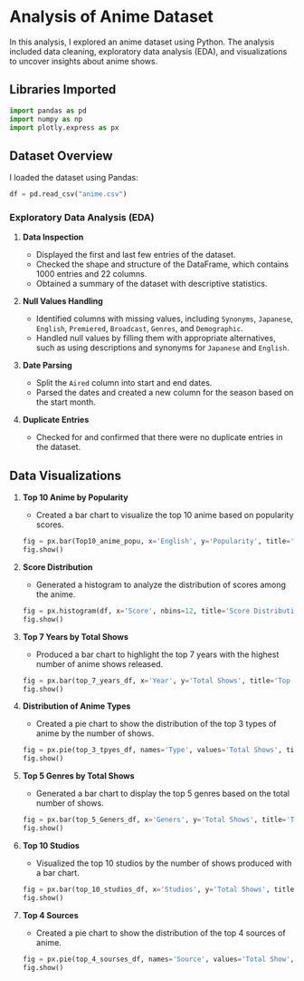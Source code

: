 # Analysis of Anime Dataset

In this analysis, I explored an anime dataset using Python.
The analysis included data cleaning, exploratory data analysis (EDA), and visualizations to uncover insights about anime shows.

## Libraries Imported
```python
import pandas as pd
import numpy as np
import plotly.express as px
```

## Dataset Overview
I loaded the dataset using Pandas:
```python
df = pd.read_csv("anime.csv")
```

### Exploratory Data Analysis (EDA)

1. **Data Inspection**
   - Displayed the first and last few entries of the dataset.
   - Checked the shape and structure of the DataFrame, which contains 1000 entries and 22 columns.
   - Obtained a summary of the dataset with descriptive statistics.

2. **Null Values Handling**
   - Identified columns with missing values, including `Synonyms`, `Japanese`, `English`, `Premiered`, `Broadcast`, `Genres`, and `Demographic`.
   - Handled null values by filling them with appropriate alternatives, such as using descriptions and synonyms for `Japanese` and `English`.

3. **Date Parsing**
   - Split the `Aired` column into start and end dates.
   - Parsed the dates and created a new column for the season based on the start month.

4. **Duplicate Entries**
   - Checked for and confirmed that there were no duplicate entries in the dataset.

## Data Visualizations

1. **Top 10 Anime by Popularity**
   - Created a bar chart to visualize the top 10 anime based on popularity scores.
   ```python
   fig = px.bar(Top10_anime_popu, x='English', y='Popularity', title='Top 10 Anime by Popularity')
   fig.show()
   ```

2. **Score Distribution**
   - Generated a histogram to analyze the distribution of scores among the anime.
   ```python
   fig = px.histogram(df, x='Score', nbins=12, title='Score Distribution')
   fig.show()
   ```

3. **Top 7 Years by Total Shows**
   - Produced a bar chart to highlight the top 7 years with the highest number of anime shows released.
   ```python
   fig = px.bar(top_7_years_df, x='Year', y='Total Shows', title='Top 7 Years by Total Shows')
   fig.show()
   ```

4. **Distribution of Anime Types**
   - Created a pie chart to show the distribution of the top 3 types of anime by the number of shows.
   ```python
   fig = px.pie(top_3_tpyes_df, names='Type', values='Total Shows', title='Distribution of the top 3 Types by num of Shows')
   fig.show()
   ```

5. **Top 5 Genres by Total Shows**
   - Generated a bar chart to display the top 5 genres based on the total number of shows.
   ```python
   fig = px.bar(top_5_Geners_df, x='Geners', y='Total Shows', title='Top 5 Genres by Total Shows')
   fig.show()
   ```

6. **Top 10 Studios**
   - Visualized the top 10 studios by the number of shows produced with a bar chart.
   ```python
   fig = px.bar(top_10_studios_df, x='Studios', y='Total Shows', title='Top 10 Studios by Total Shows')
   fig.show()
   ```

7. **Top 4 Sources**
   - Created a pie chart to show the distribution of the top 4 sources of anime.
   ```python
   fig = px.pie(top_4_sourses_df, names='Source', values='Total Show', title='Distribution of the top 4 Sources by num of Shows')
   fig.show()
   ```
